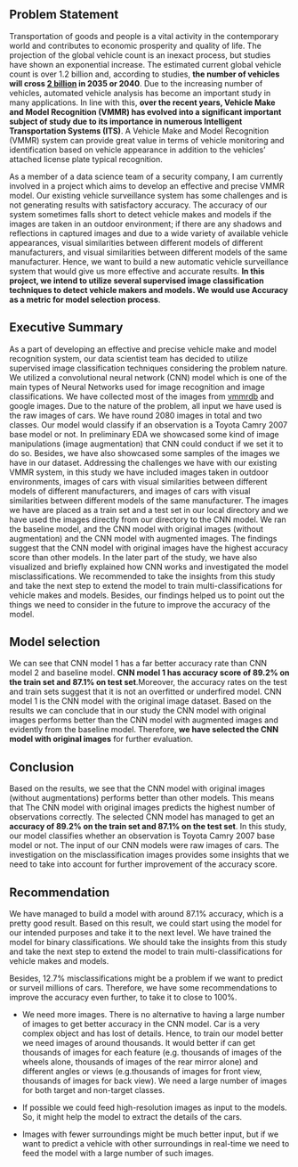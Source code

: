 ## Problem Statement
Transportation of goods and people is a vital activity in the contemporary world and contributes to economic prosperity and quality of life. The projection of the global vehicle count is an inexact process, but studies have shown an exponential
increase. The estimated current global vehicle count is over 1.2 billion and, according to studies, __the number of vehicles will cross [2 billion](https://www.mdpi.com/2504-4990/1/2/36/pdf) in 2035 or 2040__. Due to the increasing number of vehicles, automated vehicle analysis has become an important study in many applications. In line with this, __over the recent years, Vehicle Make and Model Recognition (VMMR) has evolved into a significant important subject of study due to its importance in numerous Intelligent Transportation Systems (ITS)__. A Vehicle Make and Model Recognition (VMMR) system can provide great value in terms of vehicle monitoring and identification based on vehicle appearance in addition to the vehicles’ attached license plate typical recognition. 

As a member of a data science team of a security company, I am currently involved in a project which aims to develop an effective and precise VMMR model. Our existing vehicle surveillance system has some challenges and is not generating results with satisfactory accuracy. The accuracy of our system sometimes falls short to detect vehicle makes and models if the images are taken in an outdoor environment; if there are any shadows and reflections in captured images and due to a wide variety of available vehicle appearances, visual similarities between different models of different manufacturers, and visual similarities between different models of the same manufacturer. Hence, we want to build a new automatic vehicle surveillance system that would give us more effective and accurate results. __In this project, we intend to utilize several supervised image classification techniques to detect vehicle makers and models. We would use Accuracy as a metric for model selection process__. 

## Executive Summary
As a part of developing an effective and precise vehicle make and model recognition system, our data scientist team has decided to utilize supervised image classification techniques considering the problem nature. We utilized a convolutional neural network (CNN) model which is one of the main types of Neural Networks used for image recognition and image classifications. We have collected most of the images from [vmmrdb](http://vmmrdb.cecsresearch.org/) and google images. Due to the nature of the problem, all input we have used is the raw images of cars. We have round 2080 images in total and two classes. Our model would classify if an observation is a Toyota Camry 2007 base model or not. In preliminary EDA we showcased some kind of image manipulations (image augmentation) that CNN could conduct if we set it to do so. Besides, we have also showcased some samples of the images we have in our dataset. Addressing the challenges we have with our existing VMMR system, in this study we have included images taken in outdoor environments, images of cars with visual similarities between different models of different manufacturers, and images of cars with visual similarities between different models of the same manufacturer. The images we have are placed as a train set and a test set in our local directory and we have used the images directly from our directory to the CNN model. We ran the baseline model, and the CNN model with original images (without augmentation) and the CNN model with augmented images. The findings suggest that the CNN model with original images have the highest accuracy score than other models. In the later part of the study, we have also visualized and briefly explained how CNN works and investigated the model misclassifications. We recommended to take the insights from this study and take the next step to extend the model to train multi-classifications for vehicle makes and models. Besides, our findings helped us to point out the things we need to consider in the future to improve the accuracy of the model.  

## Model selection
We can see that CNN model 1 has a far better accuracy rate than CNN model 2 and baseline model. **CNN model 1 has accuracy score of 89.2% on the train set and 87.1% on test set**.Moreover, the accuracy rates on the test and train sets suggest that it is not an overfitted or underfired model. CNN model 1 is the CNN model with the original image dataset. Based on the results we can conclude that in our study the CNN model with original images performs better than the CNN model with augmented images and evidently from the baseline model. Therefore, **we have selected the CNN model with original images** for further evaluation.


## Conclusion
Based on the results, we see that the CNN model with original images (without augmentations) performs better than other models. This means that The CNN model with original images predicts the highest number of observations correctly. The selected CNN model has managed to get an **accuracy of 89.2% on the train set and 87.1% on the test set**. In this study, our model classifies whether an observation is Toyota Camry 2007 base model or not. The input of our CNN models were raw images of cars. The investigation on the misclassification images provides some insights that we need to take into account for further improvement of the accuracy score. 

## Recommendation
We have managed to build a model with around 87.1% accuracy, which is a pretty good result. Based on this result, we could start using the model for our intended purposes and take it to the next level. We have trained the model for binary classifications. We should take the insights from this study and take the next step to extend the model to train multi-classifications for vehicle makes and models. 

Besides, 12.7% misclassifications might be a problem if we want to predict or surveil millions of cars. Therefore, we have some recommendations to improve the accuracy even further, to take it to close to 100%.

   -  We need more images. There is no alternative to having a large number of images to get better accuracy in the CNN model. Car is a very complex object and has lost of details. Hence, to train our model better we need images of around thousands. It would better if can get thousands of images for each feature (e.g. thousands of images of the wheels alone, thousands of images of the rear mirror alone) and different angles or views (e.g.thousands of images for front view, thousands of images for back view). We need a large number of images for both target and non-target classes. 

   - If possible we could feed high-resolution images as input to the models. So, it might help the model to extract the details of the cars.

   - Images with fewer surroundings might be much better input, but if we want to predict a vehicle with other surroundings in real-time we need to feed the model with a large number of such images.